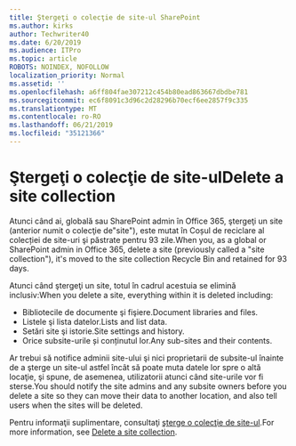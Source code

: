 ```yaml
---
title: Ştergeţi o colecţie de site-ul SharePoint
ms.author: kirks
author: Techwriter40
ms.date: 6/20/2019
ms.audience: ITPro
ms.topic: article
ROBOTS: NOINDEX, NOFOLLOW
localization_priority: Normal
ms.assetid: ''
ms.openlocfilehash: a6ff804fae307212c454b80ead863667dbdbe781
ms.sourcegitcommit: ec6f8091c3d96c2d28296b70ecf6ee2857f9c335
ms.translationtype: MT
ms.contentlocale: ro-RO
ms.lasthandoff: 06/21/2019
ms.locfileid: "35121366"
---
```

# <a name="delete-a-site-collection"></a><span data-ttu-id="0978a-102">Ştergeţi o colecţie de site-ul</span><span class="sxs-lookup"><span data-stu-id="0978a-102">Delete a site collection</span></span>

<span data-ttu-id="0978a-103">Atunci când ai, globală sau SharePoint admin în Office 365, ştergeţi un site (anterior numit o colecţie de"site"), este mutat în Coșul de reciclare al colecției de site-uri şi păstrate pentru 93 zile.</span><span class="sxs-lookup"><span data-stu-id="0978a-103">When you, as a global or SharePoint admin in Office 365, delete a site (previously called a "site collection"), it's moved to the site collection Recycle Bin and retained for 93 days.</span></span> 

<span data-ttu-id="0978a-104">Atunci când ştergeţi un site, totul în cadrul acestuia se elimină inclusiv:</span><span class="sxs-lookup"><span data-stu-id="0978a-104">When you delete a site, everything within it is deleted including:</span></span>

- <span data-ttu-id="0978a-105">Bibliotecile de documente şi fişiere.</span><span class="sxs-lookup"><span data-stu-id="0978a-105">Document libraries and files.</span></span>
- <span data-ttu-id="0978a-106">Listele şi lista datelor.</span><span class="sxs-lookup"><span data-stu-id="0978a-106">Lists and list data.</span></span>
- <span data-ttu-id="0978a-107">Setări site şi istorie.</span><span class="sxs-lookup"><span data-stu-id="0978a-107">Site settings and history.</span></span>
- <span data-ttu-id="0978a-108">Orice subsite-urile și conținutul lor.</span><span class="sxs-lookup"><span data-stu-id="0978a-108">Any sub-sites and their contents.</span></span>

<span data-ttu-id="0978a-109">Ar trebui să notifice adminii site-ului şi nici proprietarii de subsite-ul înainte de a şterge un site-ul astfel încât să poate muta datele lor spre o altă locaţie, şi spune, de asemenea, utilizatorii atunci când site-urile vor fi sterse.</span><span class="sxs-lookup"><span data-stu-id="0978a-109">You should notify the site admins and any subsite owners before you delete a site so they can move their data to another location, and also tell users when the sites will be deleted.</span></span> 

<span data-ttu-id="0978a-110">Pentru informaţii suplimentare, consultaţi [şterge o colecţie de site-ul](https://docs.microsoft.com/en-us/sharepoint/delete-site-collection).</span><span class="sxs-lookup"><span data-stu-id="0978a-110">For more information, see [Delete a site collection](https://docs.microsoft.com/en-us/sharepoint/delete-site-collection).</span></span> 